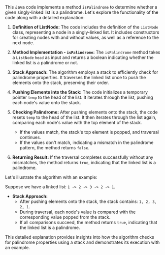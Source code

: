 This Java code implements a method `isPalindrome` to determine whether a given singly-linked list is a palindrome. Let's explore the functionality of the code along with a detailed explanation:

1. **Definition of ListNode:** The code includes the definition of the `ListNode` class, representing a node in a singly-linked list. It includes constructors for creating nodes with and without values, as well as a reference to the next node.

2. **Method Implementation - `isPalindrome`:** The `isPalindrome` method takes a `ListNode` `head` as input and returns a boolean indicating whether the linked list is a palindrome or not.

3. **Stack Approach:** The algorithm employs a stack to efficiently check for palindrome properties. It traverses the linked list once to push the elements onto the stack, preserving their order.

4. **Pushing Elements into the Stack:** The code initializes a temporary pointer `temp` to the head of the list. It iterates through the list, pushing each node's value onto the stack.

5. **Checking Palindrome:** After pushing elements onto the stack, the code resets `temp` to the head of the list. It then iterates through the list again, comparing each node's value with the top element of the stack.
    - If the values match, the stack's top element is popped, and traversal continues.
    - If the values don't match, indicating a mismatch in the palindrome pattern, the method returns `false`.

6. **Returning Result:** If the traversal completes successfully without any mismatches, the method returns `true`, indicating that the linked list is a palindrome.

Let's illustrate the algorithm with an example:

Suppose we have a linked list: `1 -> 2 -> 3 -> 2 -> 1`.

- **Stack Approach:**
    - After pushing elements onto the stack, the stack contains: `1, 2, 3, 2, 1`.
    - During traversal, each node's value is compared with the corresponding value popped from the stack.
    - If all comparisons succeed, the method returns `true`, indicating that the linked list is a palindrome.

This detailed explanation provides insights into how the algorithm checks for palindrome properties using a stack and demonstrates its execution with an example.
